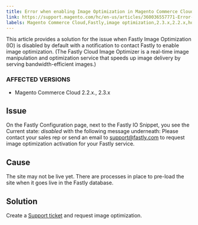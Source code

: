 ```yaml
---
title: Error when enabling Image Optimization in Magento Commerce Cloud
link: https://support.magento.com/hc/en-us/articles/360036557771-Error-when-enabling-Image-Optimization-in-Magento-Commerce-Cloud
labels: Magento Commerce Cloud,Fastly,image optimization,2.3.x,2.2.x,how to
---
```


<p>This article provides a solution for the issue when Fastly Image Optimization (IO) is disabled by default with a notification to contact Fastly to enable image optimization. (The Fastly Cloud Image Optimizer is a real-time image manipulation and optimization service that speeds up image delivery by serving bandwidth-efficient images.)</p>
<h3>AFFECTED VERSIONS</h3>
<ul>
<li>Magento Commerce Cloud 2.2.x., 2.3.x</li>
</ul>
<h2>Issue</h2>
<p>On the Fastly Configuration page, next to the Fastly IO Snippet, you see the Current state: <em>disabled </em>with the following message underneath: Please contact your sales rep or send an email to <a href="mailto:support@fastly">support@fastly.com</a> to request image optimization activation for your Fastly service.</p>
<h2>Cause</h2>
<p>The site may not be live yet. There are processes in place to pre-load the site when it goes live in the Fastly database.</p>
<h2>Solution</h2>
<p>Create a <a href="https://support.magento.com/hc/en-us/articles/360019088251">Support ticket</a> and request image optimization.</p>